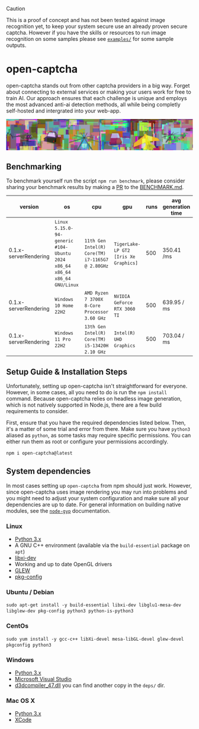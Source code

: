 > [!CAUTION]
> This is a proof of concept and has not been tested against image recognition yet, to keep your system secure use an already proven secure captcha. However if you have the skills or resources to run image recognition on some samples please see [`examples/`](/examples/) for some sample outputs.

# open-captcha
open-captcha stands out from other captcha providers in a big way. Forget about connecting to external services or making your users work for free to train AI. Our approach ensures that each challenge is unique and employs the most advanced anti-ai detection methods, all while being completly self-hosted and intergrated into your web-app.

![](./assets//example.jpg)

## Benchmarking

To benchmark yourself run the script `npm run benchmark`, please consider sharing your benchmark results by making a [PR](https://github.com/ChatterSec/open-captcha/pulls) to the [BENCHMARK.md](BENCHMARK.md).

version | os | cpu | gpu | runs | avg generation time
--- | --- | --- | --- | --- | ---
0.1.x-serverRendering | `Linux 5.15.0-94-generic #104-Ubuntu 2024 x86_64 x86_64 x86_64 GNU/Linux` | `11th Gen Intel(R) Core(TM) i7-1165G7 @ 2.80GHz` | `TigerLake-LP GT2 [Iris Xe Graphics]` | 500 | 350.41 /ms
0.1.x-serverRendering | `Windows 10 Home 22H2` | `AMD Ryzen 7 3700X 8-Core Processor 3.60 GHz` | `NVIDIA GeForce RTX 3060 TI` | 500 | 639.95 / ms
0.1.x-serverRendering | `Windows 11 Pro 22H2` | `13th Gen Intel(R) Core(TM) i5-13420H 2.10 GHz` | `Intel(R) UHD Graphics` | 500 | 703.04 / ms

## Setup Guide & Installation Steps

Unfortunately, setting up open-captcha isn't straightforward for everyone. However, in some cases, all you need to do is run the `npm install` command. Because open-captcha relies on headless image generation, which is not natively supported in Node.js, there are a few build requirements to consider.

First, ensure that you have the required dependencies listed below. Then, it's a matter of some trial and error from there. Make sure you have `python3` aliased as `python`, as some tasks may require specific permissions. You can either run them as root or configure your permissions accordingly.

```
npm i open-captcha@latest
```

## System dependencies
In most cases setting up `open-captcha` from npm should just work. However, since open-captcha uses image rendering you may run into problems and you might need to adjust your system configuration and make sure all your dependencies are up to date.  For general information on building native modules, see the [`node-gyp`](https://github.com/nodejs/node-gyp) documentation.

### Linux
- [Python 3.x](https://www.python.org/)
- A GNU C++ environment (available via the `build-essential` package on `apt`)
- [libxi-dev](http://www.x.org/wiki/)
- Working and up to date OpenGL drivers
- [GLEW](http://glew.sourceforge.net/)
- [pkg-config](https://www.freedesktop.org/wiki/Software/pkg-config/)

### Ubuntu / Debian

```
sudo apt-get install -y build-essential libxi-dev libglu1-mesa-dev libglew-dev pkg-config python3 python-is-python3
```

### CentOs

```
sudo yum install -y gcc-c++ libXi-devel mesa-libGL-devel glew-devel pkgconfig python3
```

### Windows

- [Python 3.x](https://www.python.org/)
- [Microsoft Visual Studio](https://www.microsoft.com/en-us/download/details.aspx?id=5555)
- [d3dcompiler_47.dll](https://www.dll-files.com/d3dcompiler_47.dll.html) you can find another copy in the `deps/` dir.

### Mac OS X

- [Python 3.x](https://www.python.org/)
- [XCode](https://developer.apple.com/xcode/)
